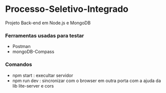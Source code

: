 # Processo-Seletivo-Integrado
Projeto Back-end em Node.js e MongoDB

### Ferramentas usadas para testar
- Postman
- mongoDB-Compass

### Comandos
- npm start : execultar servidor
- npm run dev : sincronizar com o browser em outra porta com a ajuda da lib lite-server e cors